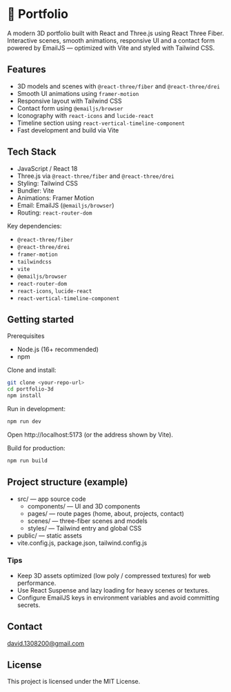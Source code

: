 # 🚀 Portfolio

A modern 3D portfolio built with React and Three.js using React Three Fiber. Interactive scenes, smooth animations, responsive UI and a contact form powered by EmailJS — optimized with Vite and styled with Tailwind CSS.

## Features
- 3D models and scenes with `@react-three/fiber` and `@react-three/drei`
- Smooth UI animations using `framer-motion`
- Responsive layout with Tailwind CSS
- Contact form using `@emailjs/browser`
- Iconography with `react-icons` and `lucide-react`
- Timeline section using `react-vertical-timeline-component`
- Fast development and build via Vite

## Tech Stack
- JavaScript / React 18
- Three.js via `@react-three/fiber` and `@react-three/drei`
- Styling: Tailwind CSS
- Bundler: Vite
- Animations: Framer Motion
- Email: EmailJS (`@emailjs/browser`)
- Routing: `react-router-dom`

Key dependencies:
- `@react-three/fiber`
- `@react-three/drei`
- `framer-motion`
- `tailwindcss`
- `vite`
- `@emailjs/browser`
- `react-router-dom`
- `react-icons`, `lucide-react`
- `react-vertical-timeline-component`

## Getting started

Prerequisites
- Node.js (16+ recommended)
- npm

Clone and install:
```bash
git clone <your-repo-url>
cd portfolio-3d
npm install
```
Run in development:

```bash
npm run dev
```

Open http://localhost:5173 (or the address shown by Vite).

Build for production:

```bash
npm run build
```

## Project structure (example)
- src/ — app source code
  - components/ — UI and 3D components
  - pages/ — route pages (home, about, projects, contact)
  - scenes/ — three-fiber scenes and models
  - styles/ — Tailwind entry and global CSS
- public/ — static assets
- vite.config.js, package.json, tailwind.config.js

### Tips
- Keep 3D assets optimized (low poly / compressed textures) for web performance.
- Use React Suspense and lazy loading for heavy scenes or textures.
- Configure EmailJS keys in environment variables and avoid committing secrets.

## Contact
david.1308200@gmail.com


## License
This project is licensed under the MIT License.
